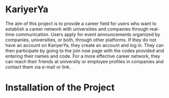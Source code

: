 # KariyerYa

The aim of this project is to provide a career field for users who want to establish a career network with universities and companies through real-time communication. Users apply for event announcements organized by companies, universities, or both, through other platforms. If they do not have an account on KariyerYa, they create an account and log in. They can then participate by going to the join now page with the codes provided and entering their names and code. For a more effective career network, they can reach their friends at university or employee profiles in companies and contact them via e-mail or link.

# Installation of the Project

``` node server.js

